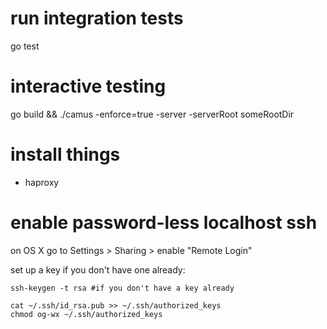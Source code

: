 # run integration tests
go test

# interactive testing
go build && ./camus -enforce=true -server -serverRoot someRootDir

# install things
- haproxy

# enable password-less localhost ssh
on OS X go to Settings > Sharing > enable "Remote Login"

set up a key if you don't have one already:

```
ssh-keygen -t rsa #if you don't have a key already

cat ~/.ssh/id_rsa.pub >> ~/.ssh/authorized_keys
chmod og-wx ~/.ssh/authorized_keys
```

